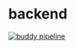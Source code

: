 # backend
[![buddy pipeline](https://app.buddy.works/saharhashai/backend-1/pipelines/pipeline/311147/badge.svg?token=79a922d37c7908adbad85f6fac32558cdb57ff14772f7c159f259fcf4d008540 "buddy pipeline")](https://app.buddy.works/saharhashai/backend-1/pipelines/pipeline/311147)

